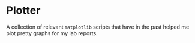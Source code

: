 # Plotter

A collection of relevant `matplotlib` scripts that have in the past helped me plot pretty graphs for my lab reports.
